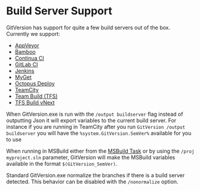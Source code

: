 # Build Server Support
GitVersion has support for quite a few build servers out of the box. Currently we support:

 - [AppVeyor](build-server/appveyor.md)
 - [Bamboo](build-server/bamboo.md)
 - [Continua CI](build-server/continua.md)
 - [GitLab CI](build-server/gitlab.md)
 - [Jenkins](build-server/jenkins.md)
 - [MyGet](build-server/myget.md)
 - [Octopus Deploy](build-server/octopus-deploy.md)
 - [TeamCity](build-server/teamcity.md)
 - [Team Build (TFS)](build-server/teambuild.md)
 - [TFS Build vNext](build-server/tfs-build-vnext.md)

When GitVersion.exe is run with the `/output buildserver` flag instead of outputting Json it will export variables to the current build server.
For instance if you are running in TeamCity after you run `GitVersion /output buildserver` you will have the `%system.GitVersion.SemVer%` available for you to use

When running in MSBuild either from the [MSBuild Task](/usage/msbuild-task) or by using the `/proj myproject.sln` parameter, GitVersion will make the MSBuild variables available in the format `$(GitVersion_SemVer)`.

Standard GitVersion.exe normalize the branches if there is a build server detected. This behavior can be disabled with the `/nonormalize` option.
